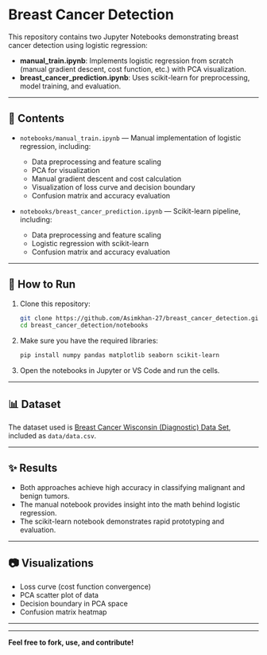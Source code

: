 # Breast Cancer Detection

This repository contains two Jupyter Notebooks demonstrating breast cancer detection using logistic regression:

- **manual_train.ipynb**: Implements logistic regression from scratch (manual gradient descent, cost function, etc.) with PCA visualization.
- **breast_cancer_prediction.ipynb**: Uses scikit-learn for preprocessing, model training, and evaluation.

---

## 📁 Contents

- `notebooks/manual_train.ipynb` — Manual implementation of logistic regression, including:
  - Data preprocessing and feature scaling
  - PCA for visualization
  - Manual gradient descent and cost calculation
  - Visualization of loss curve and decision boundary
  - Confusion matrix and accuracy evaluation

- `notebooks/breast_cancer_prediction.ipynb` — Scikit-learn pipeline, including:
  - Data preprocessing and feature scaling
  - Logistic regression with scikit-learn
  - Confusion matrix and accuracy evaluation

---

## 🚀 How to Run

1. Clone this repository:
    ```bash
    git clone https://github.com/Asimkhan-27/breast_cancer_detection.git
    cd breast_cancer_detection/notebooks
    ```

2. Make sure you have the required libraries:
    ```bash
    pip install numpy pandas matplotlib seaborn scikit-learn
    ```

3. Open the notebooks in Jupyter or VS Code and run the cells.

---

## 📊 Dataset

The dataset used is [Breast Cancer Wisconsin (Diagnostic) Data Set](https://archive.ics.uci.edu/ml/datasets/Breast+Cancer+Wisconsin+%28Diagnostic%29), included as `data/data.csv`.

---

## ✨ Results

- Both approaches achieve high accuracy in classifying malignant and benign tumors.
- The manual notebook provides insight into the math behind logistic regression.
- The scikit-learn notebook demonstrates rapid prototyping and evaluation.

---

## 📷 Visualizations

- Loss curve (cost function convergence)
- PCA scatter plot of data
- Decision boundary in PCA space
- Confusion matrix heatmap

---


---

**Feel free to fork, use, and contribute!**
